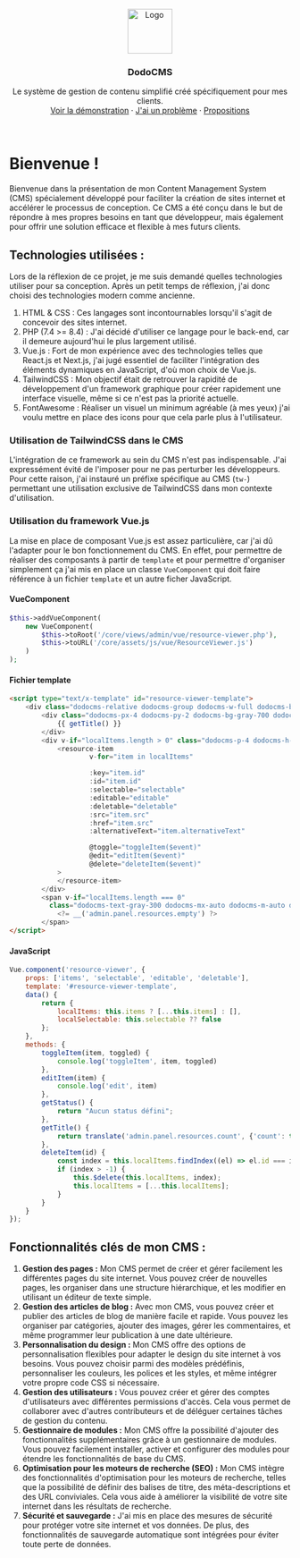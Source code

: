 <!-- PROJECT LOGO -->
<br />
<div align="center">
  <a href="https://github.com/othneildrew/Best-README-Template">
    <img src="https://i.ibb.co/tzw8HHt/Microsoft-Fluentui-Emoji-3d-Dodo-3d-1024-2.png" alt="Logo" width="80" height="80">
  </a>

<h3 align="center"><strong>DodoCMS</strong></h3>

  <p align="center">
    Le système de gestion de contenu simplifié créé spécifiquement pour mes clients.
    <br />
    <a href="https://github.com/othneildrew/Best-README-Template">Voir la démonstration</a>
    ·
    <a href="https://github.com/othneildrew/Best-README-Template/issues">J'ai un problème</a>
    ·
    <a href="https://github.com/othneildrew/Best-README-Template/issues">Propositions</a>
  </p>
</div>
<br>

# Bienvenue !
Bienvenue dans la présentation de mon Content Management System (CMS) spécialement développé pour faciliter la création de sites internet et accélérer le processus de conception. Ce CMS a été conçu dans le but de répondre à mes propres besoins en tant que développeur, mais également pour offrir une solution efficace et flexible à mes futurs clients.

## Technologies utilisées :

Lors de la réflexion de ce projet, je me suis demandé quelles technologies utiliser pour sa conception. Après un petit temps de réflexion, j'ai donc choisi des technologies modern comme ancienne.

<ol>
    <li>HTML & CSS : Ces langages sont incontournables lorsqu'il s'agit de concevoir des sites internet.</li>
    <li>PHP (7.4 >= 8.4) : J'ai décidé d'utiliser ce langage pour le back-end, car il demeure aujourd'hui le plus largement utilisé.</li>
    <li>Vue.js : Fort de mon expérience avec des technologies telles que React.js et Next.js, j'ai jugé essentiel de faciliter l'intégration des éléments dynamiques en JavaScript, d'où mon choix de Vue.js.</li>
    <li>TailwindCSS : Mon objectif était de retrouver la rapidité de développement d'un framework graphique pour créer rapidement une interface visuelle, même si ce n'est pas la priorité actuelle.</li>
    <li>FontAwesome : Réaliser un visuel un minimum agréable (à mes yeux) j'ai voulu mettre en place des icons pour que cela parle plus à l'utilisateur.</li>
</ol>

### Utilisation de TailwindCSS dans le CMS

L'intégration de ce framework au sein du CMS n'est pas indispensable. J'ai expressément évité de l'imposer pour ne pas perturber les développeurs. Pour cette raison, j'ai instauré un préfixe spécifique au CMS (`tw-`) permettant une utilisation exclusive de TailwindCSS dans mon contexte d'utilisation.

### Utilisation du framework Vue.js

La mise en place de composant Vue.js est assez particulière, car j'ai dû l'adapter pour le bon fonctionnement du CMS. En effet, pour permettre de réaliser des composants à partir de `template` et pour permettre d'organiser simplement ça j'ai mis en place un classe `VueComponent` qui doit faire référence à un fichier `template` et un autre ficher JavaScript.  

#### VueComponent

```php
$this->addVueComponent(
    new VueComponent(
        $this->toRoot('/core/views/admin/vue/resource-viewer.php'),
        $this->toURL('/core/assets/js/vue/ResourceViewer.js')
    )
);
```

#### Fichier template
```html
<script type="text/x-template" id="resource-viewer-template">
    <div class="dodocms-relative dodocms-group dodocms-w-full dodocms-bg-gray-600 dodocms-rounded-lg dodocms-border-[1px] dodocms-border-gray-500 dodocms-shadow-lg dodocms-text-white dodocms-outline-none focus:dodocms-border-gray-400 dodocms-mb-1 dodocms-min-h-[400px] dodocms-flex dodocms-flex-col dodocms-overflow-hidden">
        <div class="dodocms-px-4 dodocms-py-2 dodocms-bg-gray-700 dodocms-border-b-[1px] dodocms-border-gray-500 dodocms-text-lg">
            {{ getTitle() }}
        </div>
        <div v-if="localItems.length > 0" class="dodocms-p-4 dodocms-h-full dodocms-w-full dodocms-grid dodocms-grid-cols-4 dodocms-gap-4">
            <resource-item
                    v-for="item in localItems"

                    :key="item.id"
                    :id="item.id"
                    :selectable="selectable"
                    :editable="editable"
                    :deletable="deletable"
                    :src="item.src"
                    :href="item.src"
                    :alternativeText="item.alternativeText"

                    @toggle="toggleItem($event)"
                    @edit="editItem($event)"
                    @delete="deleteItem($event)"
            >
            </resource-item>
        </div>
        <span v-if="localItems.length === 0"
          class="dodocms-text-gray-300 dodocms-mx-auto dodocms-m-auto dodocms-text-xl">
            <?= __('admin.panel.resources.empty') ?>
        </span>
</script>
```

#### JavaScript
```javascript
Vue.component('resource-viewer', {
    props: ['items', 'selectable', 'editable', 'deletable'],
    template: '#resource-viewer-template',
    data() {
        return {
            localItems: this.items ? [...this.items] : [],
            localSelectable: this.selectable ?? false
        };
    },
    methods: {
        toggleItem(item, toggled) {
            console.log('toggleItem', item, toggled)
        },
        editItem(item) {
            console.log('edit', item)
        },
        getStatus() {
            return "Aucun status défini";
        },
        getTitle() {
            return translate('admin.panel.resources.count', {'count': this.localItems.length});
        },
        deleteItem(id) {
            const index = this.localItems.findIndex((el) => el.id === id);
            if (index > -1) {
                this.$delete(this.localItems, index);
                this.localItems = [...this.localItems];
            }
        }
    }
});
```

## Fonctionnalités clés de mon CMS :
<ol>
    <li>
    <strong>Gestion des pages :</strong> Mon CMS permet de créer et gérer facilement les différentes pages du site internet. Vous pouvez créer de nouvelles pages, les organiser dans une structure hiérarchique, et les modifier en utilisant un éditeur de texte simple.
    </li>
    <li>
    <strong>Gestion des articles de blog :</strong> Avec mon CMS, vous pouvez créer et publier des articles de blog de manière facile et rapide. Vous pouvez les organiser par catégories, ajouter des images, gérer les commentaires, et même programmer leur publication à une date ultérieure.
    </li>
    <li>
    <strong>Personnalisation du design :</strong> Mon CMS offre des options de personnalisation flexibles pour adapter le design du site internet à vos besoins. Vous pouvez choisir parmi des modèles prédéfinis, personnaliser les couleurs, les polices et les styles, et même intégrer votre propre code CSS si nécessaire.
    </li>
    <li>
    <strong>Gestion des utilisateurs :</strong> Vous pouvez créer et gérer des comptes d'utilisateurs avec différentes permissions d'accès. Cela vous permet de collaborer avec d'autres contributeurs et de déléguer certaines tâches de gestion du contenu.
    </li>
    <li>
    <strong>Gestionnaire de modules :</strong> Mon CMS offre la possibilité d'ajouter des fonctionnalités supplémentaires grâce à un gestionnaire de modules. Vous pouvez facilement installer, activer et configurer des modules pour étendre les fonctionnalités de base du CMS.
    </li>
    <li>
    <strong>Optimisation pour les moteurs de recherche (SEO) :</strong> Mon CMS intègre des fonctionnalités d'optimisation pour les moteurs de recherche, telles que la possibilité de définir des balises de titre, des méta-descriptions et des URL conviviales. Cela vous aide à améliorer la visibilité de votre site internet dans les résultats de recherche.
    </li>
    <li>
    <strong>Sécurité et sauvegarde :</strong> J'ai mis en place des mesures de sécurité pour protéger votre site internet et vos données. De plus, des fonctionnalités de sauvegarde automatique sont intégrées pour éviter toute perte de données.
    </li>
</ol>